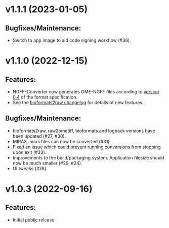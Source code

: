 # v1.1.1 (2023-01-05)

## Bugfixes/Maintenance:
* Switch to app image to aid code signing workflow (#36).

# v1.1.0 (2022-12-15)

## Features:
* NGFF-Converter now generates OME-NGFF files according to [version 0.4](https://ngff.openmicroscopy.org/0.4/) of the format specification.
* See the [bioformats2raw changelog](https://github.com/glencoesoftware/bioformats2raw/releases/tag/v0.6.0) for details of new features.

## Bugfixes/Maintenance:
* bioformats2raw, raw2ometiff, bioformats and logback versions have been updated (#27, #30).
* MIRAX .mrxs files can now be converted (#31).
* Fixed an issue which could prevent running conversions from stopping upon exit (#33).
* Improvements to the build/packaging system. Application filesize should now be much smaller (#29, #24).
* UI tweaks (#28)

# v1.0.3 (2022-09-16)

## Features:
* Initial public release
